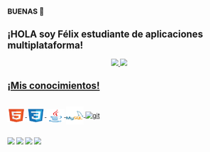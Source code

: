 ### BUENAS 👋

<!--
**felixmontero/felixmontero** is a ✨ _special_ ✨ repository because its `README.md` (this file) appears on your GitHub profile.

Here are some ideas to get you started:

- 🔭 I’m currently working on ...
- 🌱 I’m currently learning ...
- 👯 I’m looking to collaborate on ...
- 🤔 I’m looking for help with ...
- 💬 Ask me about ...
- 📫 How to reach me: ...
- 😄 Pronouns: ...
- ⚡ Fun fact: ...
-->
## ¡HOLA soy Félix estudiante de aplicaciones multiplataforma!
<div align="center">
  <a href="https://github.com/felixmontero">
  <img height="180em" src="https://github-readme-stats.vercel.app/api?username=felixmontero&show_icons=true&theme=dracula&include_all_commits=true&count_private=true"/>
  <img height="180em" src="https://github-readme-stats.vercel.app/api/top-langs/?username=felixmontero&layout=compact&langs_count=7&theme=dracula"/>
</div>
<div align="center">
  <a href="https://github.com/felixmontero">
    </div>
  <h2> ¡Mis conocimientos!</h2>
<div> 
  <div style="display: inline_block"><br>
  <img align="center" alt="Rafa-HTML" height="30" width="40" src="https://raw.githubusercontent.com/devicons/devicon/master/icons/html5/html5-original.svg">
  <img align="center" alt="Rafa-CSS" height="30" width="40" src="https://raw.githubusercontent.com/devicons/devicon/master/icons/css3/css3-original.svg">
  <img align="center" alt="Rafa-CSS" height="30" width="40" src="https://raw.githubusercontent.com/devicons/devicon/master/icons/java/java-original.svg">
  <img align="center" src="https://raw.githubusercontent.com/devicons/devicon/master/icons/mysql/mysql-original-wordmark.svg" alt="mysql" width="40" height="40"/>
  <img align="center" src="https://www.vectorlogo.zone/logos/git-scm/git-scm-icon.svg" alt="git" width="40" height="40"/>
</div> 
  
  ##
 
 
  <a href="https://www.youtube.com/c/FenixxQ" target="_blank"><img src="https://img.shields.io/badge/YouTube-FF0000?style=for-the-badge&logo=youtube&logoColor=white" target="_blank"></a>
  <a href="https://www.instagram.com/felix.montero_/" target="_blank"><img src="https://img.shields.io/badge/-Instagram-%23E4405F?style=for-the-badge&logo=instagram&logoColor=white" target="_blank"></a>
 	<a href="https://www.twitch.tv/fenixxq" target="_blank"><img src="https://img.shields.io/badge/Twitch-9146FF?style=for-the-badge&logo=twitch&logoColor=white" target="_blank"></a>
 <a href="https://discord.gg/8WNUtVq" target="_blank"><img src="https://img.shields.io/badge/Discord-7289DA?style=for-the-badge&logo=discord&logoColor=white" target="_blank"></a> 
